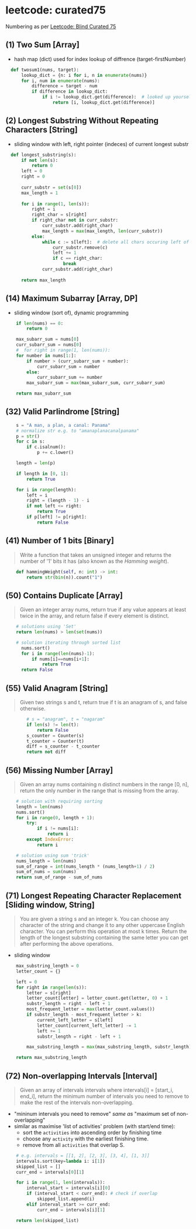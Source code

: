 # leetcode: curated75

Numbering as per [Leetcode: Blind Curated 75](https://leetcode.com/list/xoqag3yj/)

## (1) Two Sum [Array]

* hash map (dict) used for index lookup of diffrence (target-firstNumber)

```python
  def twosum1(nums, target):
      lookup_dict = {n: i for i, n in enumerate(nums)}
      for i, num in enumerate(nums):
          difference = target - num
          if difference in lookup_dict:
              if i != lookup_dict.get(difference):  # looked up yourself?
                  return [i, lookup_dict.get(difference)]
  ```

## (2) Longest Substring Without Repeating Characters [String]

* sliding window with left, right pointer (indeces) of current longest substr

```python
  def longest_substring(s):
      if not len(s):
          return 0
      left = 0
      right = 0
  
      curr_substr = set(s[0])
      max_length = 1
  
      for i in range(1, len(s)):
          right = i
          right_char = s[right]
          if right_char not in curr_substr:
              curr_substr.add(right_char)
              max_length = max(max_length, len(curr_substr))
          else:
              while c := s[left]:  # delete all chars occuring left of found duplicate
                  curr_substr.remove(c)
                  left += 1
                  if c == right_char:
                      break
              curr_substr.add(right_char)
  
      return max_length
  ```

## (14) Maximum Subarray [Array, DP]

* sliding window (sort of), dynamic programming

```python
    if len(nums) == 0:
        return 0

    max_subarr_sum = nums[0]
    curr_subarr_sum = nums[0]
    #  for right in range(1, len(nums)):
    for number in nums[1:]:
        if number > (curr_subarr_sum + number):
            curr_subarr_sum = number
        else:
            curr_subarr_sum += number
        max_subarr_sum = max(max_subarr_sum, curr_subarr_sum)

    return max_subarr_sum
```

## (32) Valid Parlindrome [String]

```python
    s = "A man, a plan, a canal: Panama"
    # normalize str e.g. to "amanaplanacanalpanama"
    p = str()
    for c in s:
        if c.isalnum():
            p += c.lower()

    length = len(p)

    if length in [0, 1]:
        return True

    for i in range(length):
        left = i
        right = (length - 1) - i
        if not left <= right:
            return True
        if p[left] != p[right]:
            return False
```

## (41) Number of 1 bits [Binary]

> Write a function that takes an unsigned integer and returns the
> number of '1' bits it has (also known as the _Hamming weight_).

```python
    def hammingWeight(self, n: int) -> int:
        return str(bin(n)).count("1")
```

## (50) Contains Duplicate [Array]

> Given an integer array nums, return true if any value appears
> at least twice in the array, and return false if every element is distinct.

```python
    # solutions using 'Set'
    return len(nums) > len(set(nums))

    # solution iterating through sorted list
      nums.sort()
      for i in range(len(nums)-1):
          if nums[i]==nums[i+1]:
              return True
      return False
```

## (55) Valid Anagram [String]

> Given two strings s and t, return true
> if t is an anagram of s, and false otherwise.

```python
        # s = "anagram", t = "nagaram" 
        if len(s) != len(t):
            return False
        s_counter = Counter(s)
        t_counter = Counter(t)
        diff = s_counter - t_counter
        return not diff
```

## (56) Missing Number [Array]

> Given an array nums containing n distinct numbers in the range [0, n],
> return the only number in the range that is missing from the array.

```python
    # solution with requiring sorting
    length = len(nums)
    nums.sort()
    for i in range(0, length + 1):
        try:
            if i != nums[i]:
                return i
        except IndexError:
            return i

    # solution using sum 'trick'
    nums_length = len(nums)
    sum_of_range = int(nums_length * (nums_length+1) / 2)
    sum_of_nums = sum(nums)
    return sum_of_range - sum_of_nums
```

## (71) Longest Repeating Character Replacement [Sliding window, String]

> You are given a string s and an integer k. You can choose any character
> of the string and change it to any other uppercase English character.
> You can perform this operation at most k times. Return the length of the longest
> substring containing the same letter you can get after performing the above operations.

* sliding window

```python
    max_substring_length = 0
    letter_count = {}

    left = 0
    for right in range(len(s)):
        letter = s[right]
        letter_count[letter] = letter_count.get(letter, 0) + 1
        substr_length = right - left + 1
        most_frequent_letter = max(letter_count.values())
        if substr_length - most_frequent_letter > k:
            current_left_letter = s[left]
            letter_count[current_left_letter] -= 1
            left += 1
            substr_length = right - left + 1

        max_substring_length = max(max_substring_length, substr_length)

    return max_substring_length
```

## (72) Non-overlapping Intervals [Interval]

> Given an array of intervals intervals where intervals[i] = [start\_i, end\_i], return
> the minimum number of intervals you need to remove to make the rest of the intervals non-overlapping.

* "mininum intervals you need to remove" _same as_  "maximum set of non-overlapping"
* similar as maximise 'list of activities' problem (with start/end time):
  * sort the `activities` into ascending order by finishing time
  * choose any `activity` with the earliest finishing time.
  * remove from all `activities` that overlap S.

```python
    # e.g. intervals = [[1, 2], [2, 3], [3, 4], [1, 3]]
    intervals.sort(key=lambda i: i[1])
    skipped_list = []
    curr_end = intervals[0][1]

    for i in range(1, len(intervals)):
        interval_start = intervals[i][0]
        if (interval_start < curr_end): # check if overlap
            skipped_list.append(i)
        elif interval_start >= curr_end:
            curr_end = intervals[i][1]

    return len(skipped_list)
```
